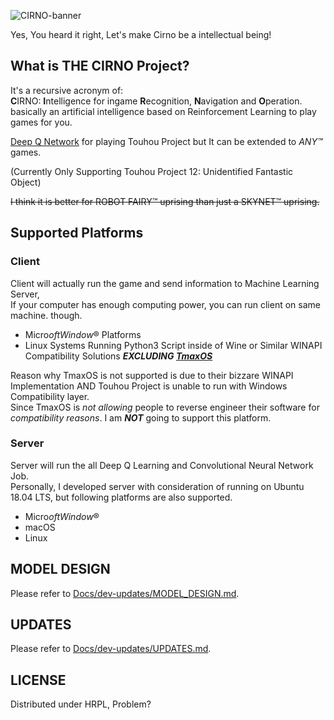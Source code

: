 ![CIRNO-banner](https://user-images.githubusercontent.com/27724108/73479506-7c44bd80-43db-11ea-8854-567592cd5bd8.png)  

Yes, You heard it right, Let's make Cirno be a intellectual being!

## What is THE CIRNO Project?

It's a recursive acronym of:  
**C**IRNO: **I**ntelligence for ingame **R**ecognition, **N**avigation and **O**peration.  
basically an artificial intelligence based on Reinforcement Learning to play games for you.  

[Deep Q Network](https://arxiv.org/abs/1312.5602) for playing Touhou Project but It can be extended to _ANY™_ games.  

(Currently Only Supporting Touhou Project 12: Unidentified Fantastic Object)

~~I think it is better for ROBOT FAIRY™ uprising than just a SKYNET™ uprising.~~  

## Supported Platforms

### Client
Client will actually run the game and send information to Machine Learning Server,  
If your computer has enough computing power, you can run client on same machine. though.  

- Micro$oft Window$® Platforms
- Linux Systems Running Python3 Script inside of Wine or Similar WINAPI Compatibility Solutions ***EXCLUDING [TmaxOS](https://tmaxos.com)***

Reason why TmaxOS is not supported is due to their bizzare WINAPI Implementation AND Touhou Project is unable to run with Windows Compatibility layer.  
Since TmaxOS is *not allowing* people to reverse engineer their software for *compatibility reasons*. I am ***NOT*** going to support this platform.  

### Server
Server will run the all Deep Q Learning and Convolutional Neural Network Job.  
Personally, I developed server with consideration of running on Ubuntu 18.04 LTS, but following platforms are also supported.  

- Micro$oft Window$®
- macOS
- Linux


## MODEL DESIGN

Please refer to [Docs/dev-updates/MODEL_DESIGN.md](Docs/dev-updates/MODEL_DESIGN.md).

## UPDATES

Please refer to [Docs/dev-updates/UPDATES.md](Docs/dev-updates/UPDATES.md).

## LICENSE

Distributed under HRPL, Problem?
